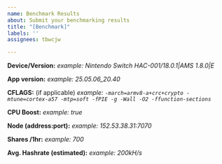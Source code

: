 ```yaml
---
name: Benchmark Results
about: Submit your benchmarking results
title: "[Benchmark]"
labels: ''
assignees: tbwcjw

---
```


**Device/Version:** 
_example: Nintendo Switch HAC-001/18.0.1|AMS 1.8.0|E_

**App version:**
_example: 25.05.06_20.40_

**CFLAGS:** (if applicable)
_example: `-march=armv8-a+crc+crypto -mtune=cortex-a57 -mtp=soft -fPIE -g -Wall -O2 -ffunction-sections`_

**CPU Boost:**
_example: true_

**Node (address:port):**
_example: 152.53.38.31:7070_

**Shares /1hr:**
_example: 700_

**Avg. Hashrate (estimated):**
_example: 200kH/s_
